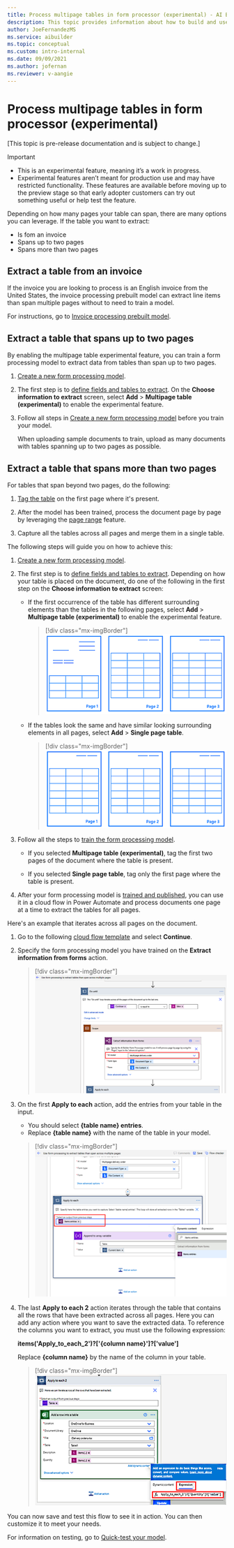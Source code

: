 ```yaml
---
title: Process multipage tables in form processor (experimental) - AI Builder | Microsoft Docs
description: This topic provides information about how to build and use form processing models in AI Builder.
author: JoeFernandezMS
ms.service: aibuilder
ms.topic: conceptual
ms.custom: intro-internal
ms.date: 09/09/2021
ms.author: jofernan
ms.reviewer: v-aangie
---
```


# Process multipage tables in form processor (experimental)

[This topic is pre-release documentation and is subject to change.]

> [!IMPORTANT]
> - This is an experimental feature, meaning it’s a work in progress.
> - Experimental features aren’t meant for production use and may have restricted functionality. These features are available before moving up to the preview stage so that early adopter customers can try out something useful or help test the feature.

Depending on how many pages your table can span, there are many options you can leverage. If the table you want to extract:

- Is fom an invoice
- Spans up to two pages
- Spans more than two pages

## Extract a table from an invoice

If the invoice you are looking to process is an English invoice from the United States, the invoice processing prebuilt model can extract line items than span multiple pages without to need to train a model.

For instructions, go to [Invoice processing prebuilt model](prebuilt-invoice-processing.md).

## Extract a table that spans up to two pages

By enabling the multipage table experimental feature, you can train a form processing model to extract data from tables than span up to two pages.

1. [Create a new form processing model](create-form-processing-model.md).

1. The first step is to [define fields and tables to extract](create-form-processing-model.md#define-fields-and-tables-to-extract). On the **Choose information to extract** screen, select **Add** > **Multipage table (experimental)** to enable the experimental feature.

1. Follow all steps in [Create a new form processing model](create-form-processing-model.md) before you train your model.

    When uploading sample documents to train, upload as many documents with tables spanning up to two pages as possible.

## Extract a table that spans more than two pages

For tables that span beyond two pages, do the following:

1. [Tag the table](create-form-processing-model.md#tag-tables) on the first page where it's present.

1. After the model has been trained, process the document page by page by leveraging the [page range](form-processing-model-in-flow.md#page-range) feature.

1. Capture all the tables across all pages and merge them in a single table.

The following steps will guide you on how to achieve this:

1.	[Create a new form processing model](create-form-processing-model.md).

2.	The first step is to [define fields and tables to extract](create-form-processing-model.md#define-fields-and-tables-to-extract). Depending on how your table is placed on the document, do one of the following in the first step on the **Choose information to extract** screen:

    - If the first occurrence of the table has different surrounding elements than the tables in the following pages, select **Add** > **Multipage table (experimental)** to enable the experimental feature.

        > [!div class="mx-imgBorder"]
        > ![Screenshot of page 1 with different surrounding elements than pages 2 and 3.](media/form-processing-multipage/table-page-1.png "Page 1 with different surrounding elements")

    - If the tables look the same and have similar looking surrounding elements in all pages, select **Add** > **Single page table**.

        > [!div class="mx-imgBorder"]
        > ![Screenshot of all pages with similar surrounding elements.](media/form-processing-multipage/table-all-pages.png "All pages with similar surrounding elements")

1.	Follow all the steps to [train the form processing model](form-processing-train.md). 
    - If you selected **Multipage table (experimental)**, tag the first two pages of the document where the table is present. 
    
    - If you selected **Single page table**, tag only the first page where the table is present.

1.	After your form processing model is [trained and published](form-processing-train.md), you can use it in a cloud flow in Power Automate and process documents one page at a time to extract the tables for all pages.

Here's an example that iterates across all pages on the document.

1.	Go to the following [cloud flow template](https://preview.flow.microsoft.com/en-us/galleries/public/templates/59284c1735b745dda07032720f31de47/use-form-processing-to-extract-tables-than-span-across-multiple-pages/) and select **Continue**.

1. Specify the form processing model you have trained on the **Extract information from forms** action.

    > [!div class="mx-imgBorder"]
    > ![Screenshot of all pages with similar surrounding elements.](media/form-processing-multipage/extract-info.png "All pages with similar surrounding elements")

1. On the first **Apply to each** action, add the entries from your table in the input.
    - You should select **{table name} entries**.
    - Replace **{table name}** with the name of the table in your model.

    > [!div class="mx-imgBorder"]
    > ![Screenshot of all pages with similar surrounding elements.](media/form-processing-multipage/apply-to-each.png "All pages with similar surrounding elements")

1. The last **Apply to each 2** action iterates through the table that contains all the rows that have been extracted across all pages. Here you can add any action where you want to save the extracted data. To reference the columns you want to extract, you must use the following expression:

    **items('Apply_to_each_2')?['{column name}']?['value']**

    Replace **{column name}** by the name of the column in your table.

   > [!div class="mx-imgBorder"]
    > ![Screenshot of all pages with similar surrounding elements.](media/form-processing-multipage/apply-to-each-2.png "All pages with similar surrounding elements")

You can now save and test this flow to see it in action. You can then customize it to meet your needs.

For information on testing, go to [Quick-test your model](form-processing-train.md).